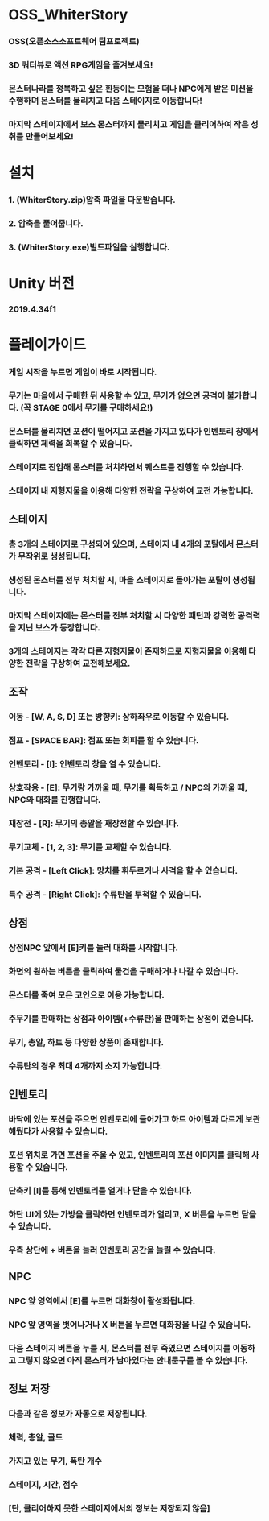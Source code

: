# OSS_WhiterStory
### OSS(오픈소스소프트웨어 팀프로젝트)
### 3D 쿼터뷰로 액션 RPG게임을 즐겨보세요!
### 몬스터나라를 정복하고 싶은 흰둥이는 모험을 떠나 NPC에게 받은 미션을 수행하며 몬스터를 물리치고 다음 스테이지로 이동합니다!
### 마지막 스테이지에서 보스 몬스터까지 물리치고 게임을 클리어하여 작은 성취를 만들어보세요!

# 설치
### 1. (WhiterStory.zip)압축 파일을 다운받습니다.
### 2. 압축을 풀어줍니다.
### 3. (WhiterStory.exe)빌드파일을 실행합니다.

# Unity 버전
### 2019.4.34f1

# 플레이가이드
### 게임 시작을 누르면 게임이 바로 시작됩니다.
### 무기는 마을에서 구매한 뒤 사용할 수 있고, 무기가 없으면 공격이 불가합니다. (꼭 STAGE 0에서 무기를 구매하세요!)
### 몬스터를 물리치면 포션이 떨어지고 포션을 가지고 있다가 인벤토리 창에서 클릭하면 체력을 회복할 수 있습니다.
### 스테이지로 진입해 몬스터를 처치하면서 퀘스트를 진행할 수 있습니다.
### 스테이지 내 지형지물을 이용해 다양한 전략을 구상하여 교전 가능합니다.
## 스테이지
### 총 3개의 스테이지로 구성되어 있으며, 스테이지 내 4개의 포탈에서 몬스터가 무작위로 생성됩니다.
### 생성된 몬스터를 전부 처치할 시, 마을 스테이지로 돌아가는 포탈이 생성됩니다.
### 마지막 스테이지에는 몬스터를 전부 처치할 시 다양한 패턴과 강력한 공격력을 지닌 보스가 등장합니다.
### 3개의 스테이지는 각각 다른 지형지물이 존재하므로 지형지물을 이용해 다양한 전략을 구상하여 교전해보세요.
## 조작
### 이동 - [W, A, S, D] 또는 방향키: 상하좌우로 이동할 수 있습니다.
### 점프 - [SPACE BAR]: 점프 또는 회피를 할 수 있습니다.
### 인벤토리 - [I]: 인벤토리 창을 열 수 있습니다.
### 상호작용 - [E]: 무기랑 가까울 때, 무기를 획득하고 / NPC와 가까울 때, NPC와 대화를 진행합니다. 
### 재장전 - [R]: 무기의 총알을 재장전할 수 있습니다.
### 무기교체 - [1, 2, 3]: 무기를 교체할 수 있습니다.
### 기본 공격 - [Left Click]: 망치를 휘두르거나 사격을 할 수 있습니다.
### 특수 공격 - [Right Click]: 수류탄을 투척할 수 있습니다.
## 상점
### 상점NPC 앞에서 [E]키를 눌러 대화를 시작합니다.
### 화면의 원하는 버튼을 클릭하여 물건을 구매하거나 나갈 수 있습니다.
### 몬스터를 죽여 모은 코인으로 이용 가능합니다.
### 주무기를 판매하는 상점과 아이템(+수류탄)을 판매하는 상점이 있습니다.
### 무기, 총알, 하트 등 다양한 상품이 존재합니다.
### 수류탄의 경우 최대 4개까지 소지 가능합니다.
## 인벤토리
### 바닥에 있는 포션을 주으면 인벤토리에 들어가고 하트 아이템과 다르게 보관해뒀다가 사용할 수 있습니다.
### 포션 위치로 가면 포션을 주울 수 있고, 인벤토리의 포션 이미지를 클릭해 사용할 수 있습니다.
### 단축키 [I]를 통해 인벤토리를 열거나 닫을 수 있습니다.
### 하단 UI에 있는 가방을 클릭하면 인벤토리가 열리고, X 버튼을 누르면 닫을 수 있습니다.
### 우측 상단에 + 버튼을 눌러 인벤토리 공간을 늘릴 수 있습니다.
## NPC
### NPC 앞 영역에서 [E]를 누르면 대화창이 활성화됩니다.
### NPC 앞 영역을 벗어나거나 X 버튼을 누르면 대화창을 나갈 수 있습니다.
### 다음 스테이지 버튼을 누를 시, 몬스터를 전부 죽였으면 스테이지를 이동하고 그렇지 않으면 아직 몬스터가 남아있다는 안내문구를 볼 수 있습니다.
## 정보 저장
### 다음과 같은 정보가 자동으로 저장됩니다.
### 체력, 총알, 골드
### 가지고 있는 무기, 폭탄 개수
### 스테이지, 시간, 점수
### [단, 클리어하지 못한 스테이지에서의 정보는 저장되지 않음]
